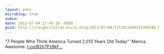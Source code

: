 ```yaml
---
layout: post
microblog: true
audio: 
date: 2013-07-04 17:45:19 -0500
guid: http://craigmcclellan.micro.blog/2013/07/04/t352921090374369280.html
---
```

"7 People Who Think America Turned 2,013 Years Old Today"  'Merica. Awesome.  [t.co/B2h7Pz9kF...](http://t.co/B2h7Pz9kFG)
